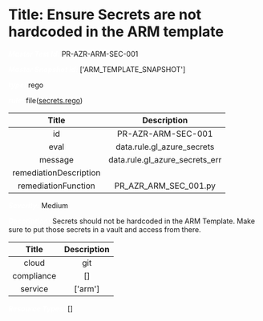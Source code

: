 



# Title: Ensure Secrets are not hardcoded in the ARM template


***<font color="white">Master Test Id:</font>*** PR-AZR-ARM-SEC-001

***<font color="white">Master Snapshot Id:</font>*** ['ARM_TEMPLATE_SNAPSHOT']

***<font color="white">type:</font>*** rego

***<font color="white">rule:</font>*** file([secrets.rego])  
  
  
  
  

|Title|Description|
| :---: | :---: |
|id|PR-AZR-ARM-SEC-001|
|eval|data.rule.gl_azure_secrets|
|message|data.rule.gl_azure_secrets_err|
|remediationDescription||
|remediationFunction|PR_AZR_ARM_SEC_001.py|


***<font color="white">Severity:</font>*** Medium

***<font color="white">Description:</font>*** Secrets should not be hardcoded in the ARM Template. Make sure to put those secrets in a vault and access from there.  
  
  

|Title|Description|
| :---: | :---: |
|cloud|git|
|compliance|[]|
|service|['arm']|


***<font color="white">Resource Types:</font>*** []


[secrets.rego]: https://github.com/prancer-io/prancer-compliance-test/tree/master/azure/iac/secrets.rego

